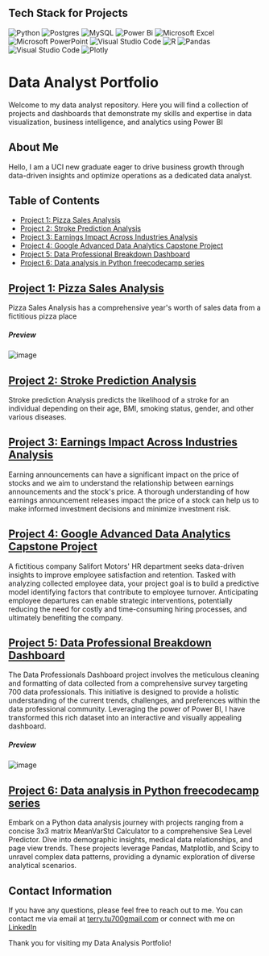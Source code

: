 ## Tech Stack for Projects
![Python](https://img.shields.io/badge/python-3670A0?style=for-the-badge&logo=python&logoColor=ffdd54)
![Postgres](https://img.shields.io/badge/postgres-%23316192.svg?style=for-the-badge&logo=postgresql&logoColor=white)
![MySQL](https://img.shields.io/badge/mysql-%2300f.svg?style=for-the-badge&logo=mysql&logoColor=white)
![Power Bi](https://img.shields.io/badge/power_bi-F2C811?style=for-the-badge&logo=powerbi&logoColor=black)
![Microsoft Excel](https://img.shields.io/badge/Microsoft_Excel-217346?style=for-the-badge&logo=microsoft-excel&logoColor=white)
![Microsoft PowerPoint](https://img.shields.io/badge/Microsoft_PowerPoint-B7472A?style=for-the-badge&logo=microsoft-powerpoint&logoColor=white)
![Visual Studio Code](https://img.shields.io/badge/Visual%20Studio%20Code-0078d7.svg?style=for-the-badge&logo=visual-studio-code&logoColor=white)
![R](https://img.shields.io/badge/r-%23276DC3.svg?style=for-the-badge&logo=r&logoColor=white)
![Pandas](https://img.shields.io/badge/pandas-%23150458.svg?style=for-the-badge&logo=pandas&logoColor=white)
![Visual Studio Code](https://img.shields.io/badge/Visual%20Studio%20Code-0078d7.svg?style=for-the-badge&logo=visual-studio-code&logoColor=white)
![Plotly](https://img.shields.io/badge/Plotly-3F4F75.svg?style=for-the-badge&logo=Plotly&logoColor=white)

# Data Analyst Portfolio
Welcome to my data analyst repository. Here you will find a collection of projects and dashboards that demonstrate my skills and expertise in data visualization, business intelligence, and analytics using Power BI

## About Me
Hello, I am a UCI new graduate eager to drive business growth through data-driven insights and optimize operations as a dedicated data analyst.

## Table of Contents
- [Project 1: Pizza Sales Analysis](https://github.com/ttu700/Pizza-Sales-Analysis)
- [Project 2: Stroke Prediction Analysis](https://github.com/ttu700/Stroke-prediction-Analysis)
- [Project 3: Earnings Impact Across Industries Analysis](https://github.com/ttu700/Earnings-Impact-Across-Industries-Analysis)
- [Project 4: Google Advanced Data Analytics Capstone Project](https://github.com/ttu700/Google-Advanced-Data-Analytics-Capstone-Project)
- [Project 5: Data Professional Breakdown Dashboard](https://github.com/ttu700/Data-Professional-Breakdown-Dashboard/)
- [Project 6: Data analysis in Python freecodecamp series](https://github.com/ttu700/Data-analysis-in-Python-Projects)
  
## [Project 1: Pizza Sales Analysis](https://github.com/ttu700/Pizza-Sales-Analysis)
Pizza Sales Analysis has a comprehensive year's worth of sales data from a fictitious pizza place
##### Preview
![image](https://github.com/ttu700/Data-Analyst-Portfolio/assets/68859758/25aeb5e6-b47e-4f41-8ead-ef2467b9aaad)
## [Project 2: Stroke Prediction Analysis](https://github.com/ttu700/Stroke-prediction-Analysis)
Stroke prediction Analysis predicts the likelihood of a stroke for an individual depending on their age, BMI, smoking status, gender, and other various diseases.
## [Project 3: Earnings Impact Across Industries Analysis](https://github.com/ttu700/Earnings-Impact-Across-Industries-Analysis)
Earning announcements can have a significant impact on the price of stocks and we aim to understand the relationship between earnings announcements and the stock's price. A thorough understanding of how earnings announcement releases impact the price of a stock can help us to make informed investment decisions and minimize investment risk.
## [Project 4: Google Advanced Data Analytics Capstone Project](https://github.com/ttu700/Google-Advanced-Data-Analytics-Capstone-Project)
A fictitious company Salifort Motors' HR department seeks data-driven insights to improve employee satisfaction and retention. Tasked with analyzing collected employee data, your project goal is to build a predictive model identifying factors that contribute to employee turnover. Anticipating employee departures can enable strategic interventions, potentially reducing the need for costly and time-consuming hiring processes, and ultimately benefiting the company.

## [Project 5: Data Professional Breakdown Dashboard](https://github.com/ttu700/Data-Professional-Breakdown-Dashboard/)
The Data Professionals Dashboard project involves the meticulous cleaning and formatting of data collected from a comprehensive survey targeting 700 data professionals. This initiative is designed to provide a holistic understanding of the current trends, challenges, and preferences within the data professional community. Leveraging the power of Power BI, I have transformed this rich dataset into an interactive and visually appealing dashboard.
##### Preview
![image](https://raw.githubusercontent.com/ttu700/Data-Professional-Breakdown-Dashboard/main/dashboard_gif.gif)

## [Project 6: Data analysis in Python freecodecamp series](https://github.com/ttu700/Data-analysis-in-Python-Projects)
Embark on a Python data analysis journey with projects ranging from a concise 3x3 matrix MeanVarStd Calculator to a comprehensive Sea Level Predictor. Dive into demographic insights, medical data relationships, and page view trends. These projects leverage Pandas, Matplotlib, and Scipy to unravel complex data patterns, providing a dynamic exploration of diverse analytical scenarios.


## Contact Information

If you have any questions, please feel free to reach out to me. You can contact me via email at [terry.tu700gmail.com](mailto:terry.tu700gmail.com) or connect with me on [LinkedIn](https://www.linkedin.com/in/tuterry/)

Thank you for visiting my Data Analysis Portfolio!
